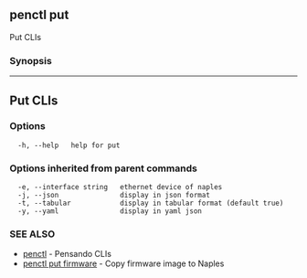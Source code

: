 ## penctl put

Put CLIs

### Synopsis



----------
 Put CLIs 
----------


### Options

```
  -h, --help   help for put
```

### Options inherited from parent commands

```
  -e, --interface string   ethernet device of naples
  -j, --json               display in json format
  -t, --tabular            display in tabular format (default true)
  -y, --yaml               display in yaml json
```

### SEE ALSO
* [penctl](penctl.md)	 - Pensando CLIs
* [penctl put firmware](penctl_put_firmware.md)	 - Copy firmware image to Naples

